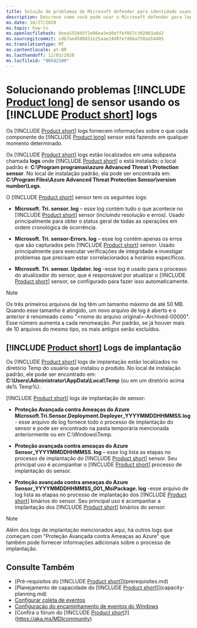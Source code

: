 ```yaml
---
title: Solução de problemas do Microsoft defender para identidade usando os logs
description: Descreve como você pode usar o Microsoft defender para logs de identidade para solucionar problemas
ms.date: 10/27/2020
ms.topic: how-to
ms.openlocfilehash: beea555d45f1e06ea3eddeffbf057c392003a8d2
ms.sourcegitcommit: cdb7ae4580851e25aae24d07e7d66a750aa54405
ms.translationtype: MT
ms.contentlocale: pt-BR
ms.lasthandoff: 12/03/2020
ms.locfileid: "96542100"
---
```

# <a name="troubleshooting-product-long-sensor-using-the-product-short-logs"></a>Solucionando problemas [!INCLUDE [Product long](includes/product-long.md)] de sensor usando os [!INCLUDE [Product short](includes/product-short.md)] logs

Os [!INCLUDE [Product short](includes/product-short.md)] logs fornecem informações sobre o que cada componente do [!INCLUDE [Product long](includes/product-long.md)] sensor está fazendo em qualquer momento determinado.

Os [!INCLUDE [Product short](includes/product-short.md)] logs estão localizados em uma subpasta chamada **logs** onde [!INCLUDE [Product short](includes/product-short.md)] o está instalado; o local padrão é: **C:\Program programas\azure Advanced Threat \\ Protection sensor**. No local de instalação padrão, ela pode ser encontrada em: **C:\Program Files\Azure Advanced Threat Protection Sensor\version number\Logs**.

O [!INCLUDE [Product short](includes/product-short.md)] sensor tem os seguintes logs:

- **Microsoft. Tri. sensor. log** – esse log contém tudo o que acontece no [!INCLUDE [Product short](includes/product-short.md)] sensor (incluindo resolução e erros). Usado principalmente para obter o status geral de todas as operações em ordem cronológica de ocorrência.

- **Microsoft. Tri. sensor-Errors. log** – esse log contém apenas os erros que são capturados pelo [!INCLUDE [Product short](includes/product-short.md)] sensor. Usado principalmente para executar verificações de integridade e investigar problemas que precisam estar correlacionados a horários específicos.

- **Microsoft. Tri. sensor. Updater. log** -esse log é usado para o processo do atualizador do sensor, que é responsável por atualizar o [!INCLUDE [Product short](includes/product-short.md)] sensor, se configurado para fazer isso automaticamente.

> [!NOTE]
> Os três primeiros arquivos de log têm um tamanho máximo de até 50 MB. Quando esse tamanho é atingido, um novo arquivo de log é aberto e o anterior é renomeado como "&lt;nome do arquivo original&gt;-Archived-00000". Esse número aumenta a cada renomeação. Por padrão, se já houver mais de 10 arquivos do mesmo tipo, os mais antigos serão excluídos.

## <a name="product-short-deployment-logs"></a>[!INCLUDE [Product short](includes/product-short.md)] Logs de implantação

Os [!INCLUDE [Product short](includes/product-short.md)] logs de implantação estão localizados no diretório Temp do usuário que instalou o produto. No local de instalação padrão, ele pode ser encontrado em: **C:\Users\Administrator\AppData\Local\Temp** (ou em um diretório acima de% Temp%).

[!INCLUDE [Product short](includes/product-short.md)] logs de implantação de sensor:

- **Proteção Avançada contra Ameaças do Azure Microsoft.Tri.Sensor.Deployment.Deployer_YYYYMMDDHHMMSS.log** - esse arquivo de log fornece todo o processo de implantação do sensor e pode ser encontrado na pasta temporária mencionada anteriormente ou em C:\Windows\Temp.

- **Proteção avançada contra ameaças do Azure Sensor_YYYYMMDDHHMMSS. log** – esse log lista as etapas no processo de implantação do [!INCLUDE [Product short](includes/product-short.md)] sensor. Seu principal uso é acompanhar o [!INCLUDE [Product short](includes/product-short.md)] processo de implantação do sensor.

- **Proteção avançada contra ameaças do Azure Sensor_YYYYMMDDHHMMSS_001_MsiPackage. log** -esse arquivo de log lista as etapas no processo de implantação dos [!INCLUDE [Product short](includes/product-short.md)] binários do sensor. Seu principal uso é acompanhar a implantação dos [!INCLUDE [Product short](includes/product-short.md)] binários do sensor.

> [!NOTE]
> Além dos logs de implantação mencionados aqui, há outros logs que começam com "Proteção Avançada contra Ameaças ao Azure" que também pode fornecer informações adicionais sobre o processo de implantação.

## <a name="see-also"></a>Consulte Também

- [Pré-requisitos do [!INCLUDE [Product short](includes/product-short.md)]](prerequisites.md)
- [Planejamento de capacidade do [!INCLUDE [Product short](includes/product-short.md)]](capacity-planning.md)
- [Configurar coleta de eventos](configure-event-collection.md)
- [Configuração do encaminhamento de eventos do Windows](configure-event-forwarding.md)
- [Confira o fórum do [!INCLUDE [Product short](includes/product-short.md)]!](https://aka.ms/MDIcommunity)
